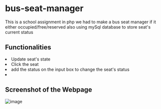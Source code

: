 # bus-seat-manager
This is a school assignment in php we had to make a bus seat manager if it either occupied/free/reserved also using mySql database to store seat's current status

Functionalities
-
<li>Update seat's state</li>
<li>Click the seat</li>
<li>add the status on the input box to change the seat's status</li>
<li></li>


Screenshot of the Webpage
-
![image](https://user-images.githubusercontent.com/96385473/211688569-c83f3ba5-914a-4671-8da5-c36e4cd0b9fa.png)

